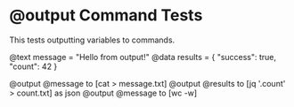 # @output Command Tests

This tests outputting variables to commands.

@text message = "Hello from output!"
@data results = { "success": true, "count": 42 }

@output @message to [cat > message.txt]
@output @results to [jq '.count' > count.txt] as json
@output @message to [wc -w]